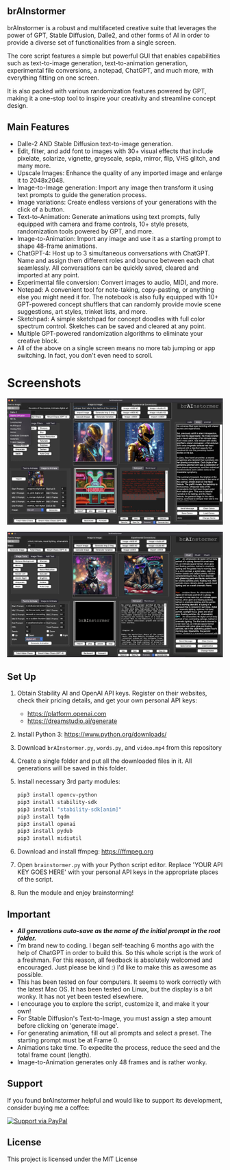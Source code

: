 ## brAInstormer

brAInstormer is a robust and multifaceted creative suite that leverages the 
power of GPT, Stable Diffusion, Dalle2, and other forms of AI in order to provide 
a diverse set of functionalities from a single screen. 

The core script features a simple but powerful GUI that enables 
capabilities such as text-to-image generation, text-to-animation generation, 
experimental file conversions, a notepad, ChatGPT, and much more, with everything fitting on one screen.

It is also packed with various randomization features powered by GPT, making 
it a one-stop tool to inspire your creativity and streamline concept design.

## Main Features
* Dalle-2 AND Stable Diffusion text-to-image generation.
* Edit, filter, and add font to images with 30+ visual effects that include pixelate, solarize, vignette, greyscale, sepia, mirror, flip, VHS glitch, and many more. 
* Upscale Images: Enhance the quality of any imported image and enlarge it to 2048x2048.
* Image-to-Image generation: Import any image then transform it using text prompts to guide the generation process.
* Image variations: Create endless versions of your generations with the click of a button.
* Text-to-Animation: Generate animations using text prompts, fully equipped with camera and frame controls, 10+ style presets, randomization tools powered by GPT, and more.
* Image-to-Animation: Import any image and use it as a starting prompt to shape 48-frame animations.
* ChatGPT-4: Host up to 3 simultaneous conversations with ChatGPT. Name and assign them different roles and bounce between each chat seamlessly. All conversations can be quickly saved, cleared and imported at any point. 
* Experimental file conversion: Convert images to audio, MIDI, and more.
* Notepad: A convenient tool for note-taking, copy-pasting, or anything else you might need it for. The notebook is also fully equipped with 10+ GPT-powered concept shufflers that can randomly provide movie scene suggestions, art styles, trinket lists, and more.
* Sketchpad: A simple sketchpad for concept doodles with full color spectrum control. Sketches can be saved and cleared at any point. 
* Multiple GPT-powered randomization algorithms to eliminate your creative block.
* All of the above on a single screen means no more tab jumping or app switching. In fact, you don't even need to scroll. 
# Screenshots 
![Software Screenshot 1](/screenshot1.jpeg)

![Software Screenshot 2](/screenshot2.jpeg)

## Set Up

1. Obtain Stability AI and OpenAI API keys. Register on their websites, check their pricing details, and get your own personal API keys:
    - https://platform.openai.com
    - https://dreamstudio.ai/generate

2. Install Python 3: https://www.python.org/downloads/

3. Download `brAInstormer.py`, `words.py`, and `video.mp4` from this repository

4. Create a single folder and put all the downloaded files in it. All generations will be saved in this folder.

5. Install necessary 3rd party modules:
   ```sh
   pip3 install opencv-python
   pip3 install stability-sdk
   pip3 install "stability-sdk[anim]"
   pip3 install tqdm
   pip3 install openai
   pip3 install pydub
   pip3 install midiutil
   ```

6. Download and install ffmpeg: https://ffmpeg.org

7. Open `brainstormer.py` with your Python script editor. Replace 'YOUR API KEY GOES HERE' with your personal API keys in the appropriate places of the script.

8. Run the module and enjoy brainstorming!

## Important
- ***All generations auto-save as the name of the initial prompt in the root folder.***
- I'm brand new to coding. I began self-teaching 6 months ago with the help of ChatGPT in order to build this. So this whole script is the work of a freshman. For this reason, all feedback is absolutely welcomed and encouraged. Just please be kind :) I'd like to make this as awesome as possible.
- This has been tested on four computers. It seems to work correctly with the latest Mac OS. It has been tested on Linux, but the display is a bit wonky. It has not yet been tested elsewhere.
- I encourage you to explore the script, customize it, and make it your own!
- For Stable Diffusion's Text-to-Image, you must assign a step amount before clicking on 'generate image'.
- For generating animation, fill out all prompts and select a preset. The starting prompt must be at Frame 0.
- Animations take time. To expedite the process, reduce the seed and the total frame count (length).
- Image-to-Animation generates only 48 frames and is rather wonky.

## Support
If you found brAInstormer helpful and would like to support its development, consider buying me a coffee:

[![Support via PayPal](https://www.paypalobjects.com/en_US/i/btn/btn_donateCC_LG.gif)](https://www.paypal.me/noodlebake)


## License
This project is licensed under the MIT License 

